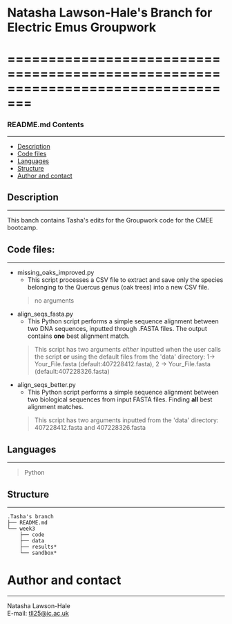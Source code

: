 # Natasha Lawson-Hale's Branch for Electric Emus Groupwork
=================================================================================
=
### README.md Contents
--------------------
* [Description](#description)
* [Code files](#code-files)
* [Languages](#languages)
* [Structure](#structure)
* [Author and contact](#author-and-contact)

## Description  
--------------------
This banch contains Tasha's edits for the Groupwork code for the CMEE bootcamp.

## Code files:   
-------------------------
* missing_oaks_improved.py
	- This script processes a CSV file to extract and save only the species belonging to the Quercus genus (oak trees) into a new CSV file.
	> no arguments
* align_seqs_fasta.py  
	- This Python script performs a simple sequence alignment between two DNA sequences, inputted through .FASTA files. The output contains **one** best alignment match.
	> This script has two arguments *either* inputted when the user calls the script **or** using the default files from the 'data' directory: 1-> Your_File.fasta (default:407228412.fasta), 2 -> Your_File.fasta (default:407228326.fasta)
* align_seqs_better.py  
	- This Python script performs a simple sequence alignment between two biological sequences from input FASTA files. Finding **all** best alignment matches.
	> This script has two arguments inputted from the 'data' directory: 407228412.fasta and 407228326.fasta

## Languages
--------------------
> Python

## Structure  
--------------------
```
.Tasha's branch 
├── README.md  
└── week3  
    ├── code 
    ├── data  
    ├── results*  
    └── sandbox*  
```
# Author and contact
-----------------------    
Natasha Lawson-Hale  
E-mail: tll25@ic.ac.uk
